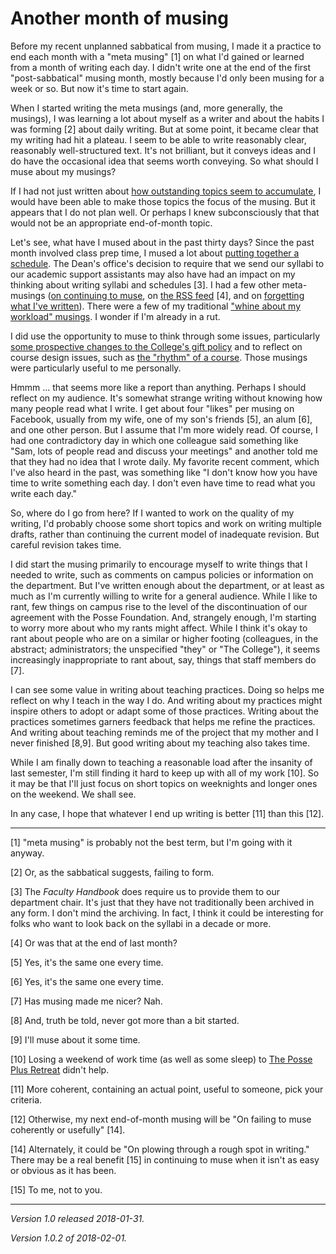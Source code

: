 Another month of musing
=======================

Before my recent unplanned sabbatical from musing, I made it a practice
to end each month with a "meta musing" [1] on what I'd gained or learned
from a month of writing each day.  I didn't write one at the end of the
first "post-sabbatical" musing month, mostly because I'd only been musing
for a week or so.  But now it's time to start again.

When I started writing the meta musings (and, more generally, the
musings), I was learning a lot about myself as a writer and about
the habits I was forming [2] about daily writing.  But at some point,
it became clear that my writing had hit a plateau.  I seem to be able
to write reasonably clear, reasonably well-structured text.  It's not
brilliant, but it conveys ideas and I do have the occasional idea that
seems worth conveying.  So what should I muse about my musings?

If I had not just written about [how outstanding topics seem to
accumulate](too-much-to-write-2018-01-25), I would have been able to
make those topics the focus of the musing.  But it appears that I do not
plan well.  Or perhaps I knew subconsciously that that would not be an
appropriate end-of-month topic.

Let's see, what have I mused about in the past thirty days?  Since the
past month involved class prep time, I mused a lot about [putting
together a schedule](index-teaching).  The Dean's office's decision to
require that we send our syllabi to our academic support assistants
may also have had an impact on my thinking about writing syllabi
and schedules [3].  I had a few other meta-musings ([on continuing to
muse](why-keep-musing-2018-01-05), on [the RSS feed](rss-feed) [4], and on
[forgetting what I've written](forgetting-musings)).  There were a few of
my traditional ["whine about my workload" musings](index-overcommitment).
I wonder if I'm already in a rut.

I did use the opportunity to muse to think through some issues,
particularly [some prospective changes to the College's gift
policy](gift-policy) and to reflect on course design issues, such
as [the "rhythm" of a course](csc322-rhythm).  Those musings were
particularly useful to me personally.

Hmmm ... that seems more like a report than anything.  Perhaps I should
reflect on my audience.  It's somewhat strange writing without knowing
how many people read what I write.  I get about four "likes" per musing
on Facebook, usually from my wife, one of my son's friends [5], an alum
[6], and one other person.  But I assume that I'm more widely read.
Of course, I had one contradictory day in which one colleague said
something like "Sam, lots of people read and discuss your meetings" and
another told me that they had no idea that I wrote daily.  My favorite
recent comment, which I've also heard in the past, was something like
"I don't know how you have time to write something each day.  I don't
even have time to read what you write each day."

So, where do I go from here?  If I wanted to work on the quality
of my writing, I'd probably choose some short topics and work on
writing multiple drafts, rather than continuing the current model of
inadequate revision.  But careful revision takes time.  

I did start the musing primarily to encourage myself to write things that
I needed to write, such as comments on campus policies or information
on the department.  But I've written enough about the department, or at
least as much as I'm currently willing to write for a general audience.
While I like to rant, few things on campus rise to the level of the
discontinuation of our agreement with the Posse Foundation.  And,
strangely enough, I'm starting to worry more about who my rants might
affect.  While I think it's okay to rant about people who are on a similar
or higher footing (colleagues, in the abstract; administrators; the
unspecified "they" or "The College"), it seems increasingly inappropriate
to rant about, say, things that staff members do [7].

I can see some value in writing about teaching practices.  Doing so
helps me reflect on why I teach in the way I do.  And writing about my
practices might inspire others to adopt or adapt some of those practices.
Writing about the practices sometimes garners feedback that helps me
refine the practices.  And writing about teaching reminds me of the
project that my mother and I never finished [8,9].  But good writing about my
teaching also takes time.

While I am finally down to teaching a reasonable load after the 
insanity of last semester, I'm still finding it hard to keep up with
all of my work [10].  So it may be that I'll just focus on short topics
on weeknights and longer ones on the weekend.  We shall see.

In any case, I hope that whatever I end up writing is better [11] than
this [12].

---

[1] "meta musing" is probably not the best term, but I'm going with it
anyway.

[2] Or, as the sabbatical suggests, failing to form.

[3] The _Faculty Handbook_ does require us to provide them to our department
chair.  It's just that they have not traditionally been archived in any
form.  I don't mind the archiving.  In fact, I think it could be interesting
for folks who want to look back on the syllabi in a decade or more.

[4] Or was that at the end of last month?

[5] Yes, it's the same one every time.

[6] Yes, it's the same one every time.

[7] Has musing made me nicer?  Nah.

[8] And, truth be told, never got more than a bit started.

[9] I'll muse about it some time.

[10] Losing a weekend of work time (as well as some sleep) to
[The Posse Plus Retreat](posse-plus-2018) didn't help.

[11] More coherent, containing an actual point, useful to someone,
pick your criteria.

[12] Otherwise, my next end-of-month musing will be "On failing to muse
coherently or usefully" [14].

[14] Alternately, it could be "On plowing through a rough spot in 
writing."  There may be a real benefit [15] in continuing to muse when it
isn't as easy or obvious as it has been.

[15] To me, not to you.

---

*Version 1.0 released 2018-01-31.*

*Version 1.0.2 of 2018-02-01.*
